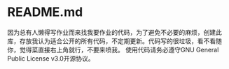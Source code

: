 # README.md
因为总有人懒得写作业而来找我要作业的代码，为了避免不必要的麻烦，创建此库，存放我认为适合公开的所有代码，不定期更新。代码写的很垃圾，看不看随你，觉得菜直接右上角就行，不要来喷我。
使用代码请务必遵守GNU General Public License v3.0开源协议。

